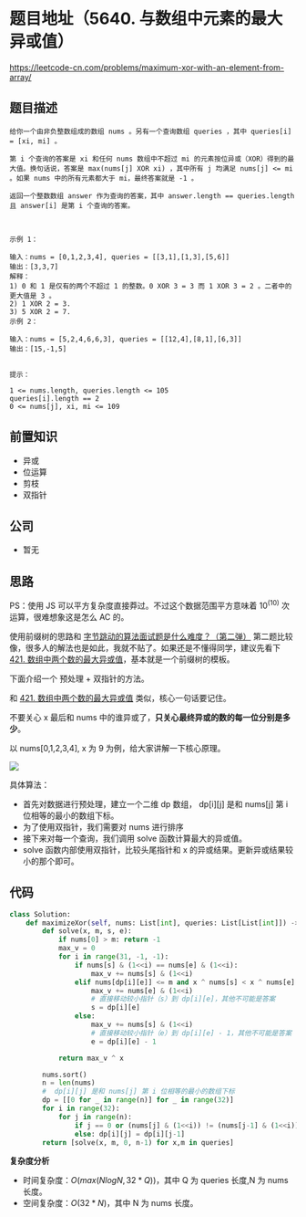 # 题目地址（5640. 与数组中元素的最大异或值）

https://leetcode-cn.com/problems/maximum-xor-with-an-element-from-array/

## 题目描述

```
给你一个由非负整数组成的数组 nums 。另有一个查询数组 queries ，其中 queries[i] = [xi, mi] 。

第 i 个查询的答案是 xi 和任何 nums 数组中不超过 mi 的元素按位异或（XOR）得到的最大值。换句话说，答案是 max(nums[j] XOR xi) ，其中所有 j 均满足 nums[j] <= mi 。如果 nums 中的所有元素都大于 mi，最终答案就是 -1 。

返回一个整数数组 answer 作为查询的答案，其中 answer.length == queries.length 且 answer[i] 是第 i 个查询的答案。

 

示例 1：

输入：nums = [0,1,2,3,4], queries = [[3,1],[1,3],[5,6]]
输出：[3,3,7]
解释：
1) 0 和 1 是仅有的两个不超过 1 的整数。0 XOR 3 = 3 而 1 XOR 3 = 2 。二者中的更大值是 3 。
2) 1 XOR 2 = 3.
3) 5 XOR 2 = 7.
示例 2：

输入：nums = [5,2,4,6,6,3], queries = [[12,4],[8,1],[6,3]]
输出：[15,-1,5]
 

提示：

1 <= nums.length, queries.length <= 105
queries[i].length == 2
0 <= nums[j], xi, mi <= 109

```

## 前置知识

- 异或
- 位运算
- 剪枝
- 双指针

## 公司

- 暂无

## 思路

PS：使用 JS 可以平方复杂度直接莽过。不过这个数据范围平方意味着 $10^(10)$ 次运算，很难想象这是怎么 AC 的。

使用前缀树的思路和 [字节跳动的算法面试题是什么难度？（第二弹）](https://lucifer.ren/blog/2020/09/06/byte-dance-algo-ex-2017/) 第二题比较像，很多人的解法也是如此，我就不贴了。如果还是不懂得同学，建议先看下 [421. 数组中两个数的最大异或值](https://leetcode-cn.com/problems/maximum-xor-of-two-numbers-in-an-array/)，基本就是一个前缀树的模板。

下面介绍一个 预处理 + 双指针的方法。

和 [421. 数组中两个数的最大异或值](https://leetcode-cn.com/problems/maximum-xor-of-two-numbers-in-an-array/) 类似，核心一句话要记住。

不要关心 x 最后和 nums 中的谁异或了，**只关心最终异或的数的每一位分别是多少**。

以 nums[0,1,2,3,4], x 为 9 为例，给大家讲解一下核心原理。

![](https://tva1.sinaimg.cn/large/0081Kckwly1gm2t0ozqmmj30yw0u0jzt.jpg)

具体算法：

- 首先对数据进行预处理，建立一个二维 dp 数组， dp[i][j] 是和 nums[j] 第 i 位相等的最小的数组下标。
- 为了使用双指针，我们需要对 nums 进行排序
- 接下来对每一个查询，我们调用 solve 函数计算最大的异或值。
- solve 函数内部使用双指针，比较头尾指针和 x 的异或结果。更新异或结果较小的那个即可。

## 代码

```py
class Solution:
    def maximizeXor(self, nums: List[int], queries: List[List[int]]) -> List[int]:
        def solve(x, m, s, e):
            if nums[0] > m: return -1
            max_v = 0
            for i in range(31, -1, -1):
                if nums[s] & (1<<i) == nums[e] & (1<<i):
                    max_v += nums[s] & (1<<i)
                elif nums[dp[i][e]] <= m and x ^ nums[s] < x ^ nums[e]:
                    max_v += nums[e] & (1<<i)
                    # 直接移动较小指针（s）到 dp[i][e]，其他不可能是答案
                    s = dp[i][e]
                else:
                    max_v += nums[s] & (1<<i)
                    # 直接移动较小指针（e）到 dp[i][e] - 1，其他不可能是答案
                    e = dp[i][e] - 1

            return max_v ^ x

        nums.sort()
        n = len(nums)
        #  dp[i][j] 是和 nums[j] 第 i 位相等的最小的数组下标
        dp = [[0 for _ in range(n)] for _ in range(32)]
        for i in range(32):
            for j in range(n):
                if j == 0 or (nums[j] & (1<<i)) != (nums[j-1] & (1<<i)): dp[i][j] = j
                else: dp[i][j] = dp[i][j-1]
        return [solve(x, m, 0, n-1) for x,m in queries]
```

**复杂度分析**

- 时间复杂度：$O(max(NlogN, 32*Q))$，其中 Q 为 queries 长度,N 为 nums 长度。
- 空间复杂度：$O(32*N)$，其中 N 为 nums 长度。

